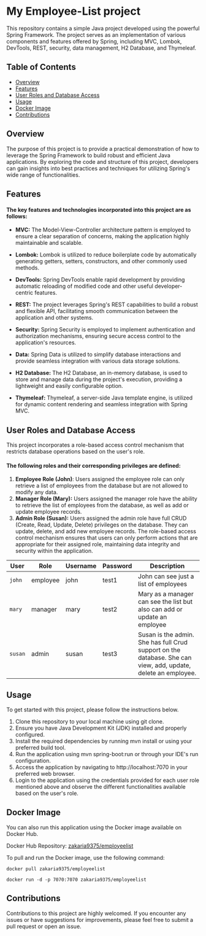 # My Employee-List project

This repository contains a simple Java project developed using the powerful Spring Framework. The project serves as an implementation of various components and features offered by Spring, including MVC, Lombok, DevTools, REST, security, data management, H2 Database, and Thymeleaf.


## Table of Contents

- [Overview](#overview)
- [Features](#features)
- [User Roles and Database Access](#user-roles-and-database-access)
- [Usage](#usage)
- [Docker Image](#docker-image)
- [Contributions](#contributions)


## Overview

The purpose of this project is to provide a practical demonstration of how to leverage the Spring Framework to build robust and efficient Java applications. By exploring the code and structure of this project, developers can gain insights into best practices and techniques for utilizing Spring's wide range of functionalities.

## Features

#### The key features and technologies incorporated into this project are as follows:
* **MVC:** The Model-View-Controller architecture pattern is employed to ensure a clear separation of concerns, making the application highly maintainable and scalable.

* **Lombok:** Lombok is utilized to reduce boilerplate code by automatically generating getters, setters, constructors, and other commonly used methods.

* **DevTools:** Spring DevTools enable rapid development by providing automatic reloading of modified code and other useful developer-centric features.

* **REST:** The project leverages Spring's REST capabilities to build a robust and flexible API, facilitating smooth communication between the application and other systems.

* **Security:** Spring Security is employed to implement authentication and authorization mechanisms, ensuring secure access control to the application's resources.

* **Data:** Spring Data is utilized to simplify database interactions and provide seamless integration with various data storage solutions.

* **H2 Database:** The H2 Database, an in-memory database, is used to store and manage data during the project's execution, providing a lightweight and easily configurable option.

* **Thymeleaf:** Thymeleaf, a server-side Java template engine, is utilized for dynamic content rendering and seamless integration with Spring MVC.

## User Roles and Database Access

This project incorporates a role-based access control mechanism that restricts database operations based on the user's role. 

#### The following roles and their corresponding privileges are defined:

1. **Employee Role (John)**: 
Users assigned the employee role can only retrieve a list of employees from the database but are not allowed to modify any data.
2. **Manager Role (Mary):** Users assigned the manager role have the ability to retrieve the list of employees from the database, as well as add or update employee records.
3. **Admin Role (Susan):** Users assigned the admin role have full CRUD (Create, Read, Update, Delete) privileges on the database. They can update, delete, and add new employee records.
The role-based access control mechanism ensures that users can only perform actions that are appropriate for their assigned role, maintaining data integrity and security within the application.


| User        | Role    | Username    | Password | Description                                                                                                                                          |
| ----------- | ------- | ----- | -------- | ---------------------------------------------------------------------------------------------------------------------------------------------------- |
| `john`  | employee  | john | test1       | John can see just a list of employees |
| `mary`   | manager | mary | test2       | Mary as a manager can see the list but also can add or update an employee |
| `susan` | admin | susan | test3       | Susan is the admin. She has full Crud support on the database. She can view, add, update, delete an employee.                                                              |

## Usage

To get started with this project, please follow the instructions below.

1. Clone this repository to your local machine using git clone.
2. Ensure you have Java Development Kit (JDK) installed and properly configured.
3. Install the required dependencies by running mvn install or using your preferred build tool.
5. Run the application using mvn spring-boot:run or through your IDE's run configuration.
6. Access the application by navigating to http://localhost:7070 in your preferred web browser.
7. Login to the application using the credentials provided for each user role mentioned above and observe the different functionalities available based on the user's role.

## Docker Image

You can also run this application using the Docker image available on Docker Hub.

Docker Hub Repository: [zakaria9375/employeelist](https://hub.docker.com/repository/docker/zakaria9375/employeelist)

To pull and run the Docker image, use the following command:

```
docker pull zakaria9375/employeelist

docker run -d -p 7070:7070 zakaria9375/employeelist
```

## Contributions

Contributions to this project are highly welcomed. If you encounter any issues or have suggestions for improvements, please feel free to submit a pull request or open an issue.
